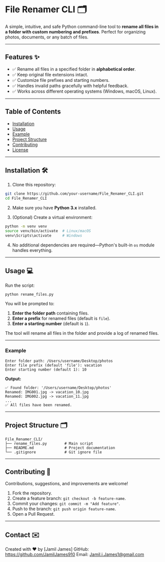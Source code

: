 # File Renamer CLI 🗂️

A simple, intuitive, and safe Python command-line tool to **rename all files in a folder with custom numbering and prefixes**. Perfect for organizing photos, documents, or any batch of files.

---

## Features ✨

- ✅ Rename all files in a specified folder in **alphabetical order**.
- ✅ Keep original file extensions intact.
- ✅ Customize file prefixes and starting numbers.
- ✅ Handles invalid paths gracefully with helpful feedback.
- ✅ Works across different operating systems (Windows, macOS, Linux).

---

## Table of Contents

- [Installation](#installation)
- [Usage](#usage)
- [Example](#example)
- [Project Structure](#project-structure)
- [Contributing](#contributing)
- [License](#license)

---

## Installation 🛠️

1. Clone this repository:

```bash
git clone https://github.com/your-username/File_Renamer_CLI.git
cd File_Renamer_CLI
````

2. Make sure you have **Python 3.x** installed.

3. (Optional) Create a virtual environment:

```bash
python -m venv venv
source venv/bin/activate  # Linux/macOS
venv\Scripts\activate     # Windows
```

4. No additional dependencies are required—Python's built-in `os` module handles everything.

---

## Usage 💻

Run the script:

```bash
python rename_files.py
```

You will be prompted to:

1. **Enter the folder path** containing files.
2. **Enter a prefix** for renamed files (default is `file`).
3. **Enter a starting number** (default is `1`).

The tool will rename all files in the folder and provide a log of renamed files.

---

### Example

```
Enter folder path: /Users/username/Desktop/photos
Enter file prefix (default 'file'): vacation
Enter starting number (default 1): 10
```

**Output:**

```
✅ Found folder: '/Users/username/Desktop/photos'
Renamed: IMG001.jpg -> vacation_10.jpg
Renamed: IMG002.jpg -> vacation_11.jpg
...
✅ All files have been renamed.
```

---

## Project Structure 🗂️

```
File_Renamer_CLI/
├── rename_files.py        # Main script
├── README.md              # Project documentation
└── .gitignore             # Git ignore file
```

---

## Contributing 🤝

Contributions, suggestions, and improvements are welcome!

1. Fork the repository.
2. Create a feature branch: `git checkout -b feature-name`.
3. Commit your changes: `git commit -m "Add feature"`.
4. Push to the branch: `git push origin feature-name`.
5. Open a Pull Request.


---

## Contact ✉️

Created with ❤️ by \[Jamil James]
GitHub: https://github.com/JamilJames910
Email:  Jamil.i.James1@gmail.com
